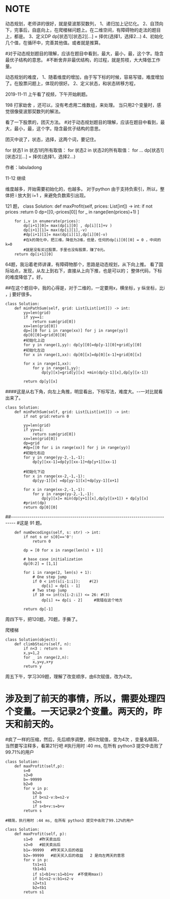 # NOTE
动态规划，老师讲的很好，就是斐波那契数列，
1、递归加上记忆化。
2、自顶向下，完事后，自底向上，在爬楼梯问题上。在二维空间，有障碍物的走法的题目上，都是。
3、定义DP  dp[状态1][状态2][...] = 择优(选择1，选择2...)
4、初始化几个值，在循环中，完善其他值。或者就是推算。

#对于动态规划题目的理解，应该在题目中看到，最大，最小，最，这个字。隐含最优子结构的意思。
#不断舍弃非最优结构，的过程，就是剪枝，大大降低工作量。

动态规划的难度，
1、随着维度的增加，由于写下标的时候，容易写错，难度增加了。在股票问题上，体现的很好。
2、定义状态，和状态转移方程，


2019-11-11 上午看了视频，下午开始刷题。

198 打家劫舍 ，还可以，没有考虑用二维数组，来处理。 当只用2个变量时，感觉很像斐波那契数列的解法。

看了一下股票的，团灭方法。
#对于动态规划题目的理解，应该在题目中看到，最大，最小，最，这个字。隐含最优子结构的意思。

团灭中说了，状态，选择，这两个词，要记住。

for 状态1 in 状态1的所有取值：
    for 状态2 in 状态2的所有取值：
        for ...
            dp[状态1][状态2][...] = 择优(选择1，选择2...)

作者：labuladong

11-12 继续

维度越多，开始需要初始化的，也越多。
对于python 由于支持负索引，所以，整体把 i 放大到 i+1 ，来避免负数索引出现。

121 题，
class Solution:
    def maxProfit(self, prices: List[int]) -> int:
        if not prices :return 0
        dp=[[0,-prices[0]] for _ in range(len(prices)+1)  ]

        for i,v in enumerate(prices):
            dp[i+1][0]= max(dp[i][0] , dp[i][1]+v )
            dp[i+1][1]= max(dp[i][1],-v)
            #dp[i+1][1]= max(dp[i][1],dp[i][0]-v)
            #在k的简化中，把三维，降低为2维，但是，任何的dp[i][0][0] = 0 ，中间的k=0
            #就是没有买过股票，手里也没有股票，赚了0元。
        return dp[i+1][0]

64题，我沿着老师讲课，有障碍物那个，思路是动态规划，从下向上推。
看了国际站点，发现，从左上到右下，直接从上向下推，也是可以的；
整体代码，下标 的难度降低了。好。

##在这个题目中，我的心得是，对于二维的，一定要用x，横坐标，y 纵坐标，比i ，j 要好很多。
```
class Solution:
    def minPathSum(self, grid: List[List[int]]) -> int:
        yy=len(grid)
        if yy==1:
            return sum(grid[0])
        xx=len(grid[0])
        dp=[[0 for i in range(xx)] for j in range(yy)]
        dp[0][0]=grid[0][0]
        #初始化上边
        for y in range(1,yy): dp[y][0]=dp[y-1][0]+grid[y][0]
        #初始化左边
        for x in range(1,xx): dp[0][x]=dp[0][x-1]+grid[0][x]

        for x in range(1,xx):
            for y in range(1,yy):
                dp[y][x]=grid[y][x] +min(dp[y-1][x],dp[y][x-1])

        return dp[y][x]
```
####这是从右下角，向左上角推，明显看出，下标写法，难度大。--一对比就看出来了。
```
class Solution:
    def minPathSum(self, grid: List[List[int]]) -> int:
        if not grid:return 0

        yy=len(grid)
        if yy==1:
            return sum(grid[0])
        xx=len(grid[0])
        dp=grid
        #dp=[[0 for i in range(xx)] for j in range(yy)]
        #初始化右边
        for y in range(yy-2,-1,-1):
            dp[y][xx-1]=dp[y][xx-1]+dp[y+1][xx-1]

        #初始化下边
        for x in range(xx-2,-1,-1):
            dp[yy-1][x] =dp[yy-1][x]+dp[yy-1][x+1]

        for x in range(xx-2,-1,-1):
            for y in range(yy-2,-1,-1):
                dp[y][x]= min(dp[y+1][x],dp[y][x+1]) + dp[y][x]
        #print(dp)
        return dp[0][0]
```
##--------------------------------------------------------------------------------
#这是 91 题。
```
    def numDecodings(self, s: str) -> int:
        if not s or s[0]=='0':
            return 0

        dp = [0 for x in range(len(s) + 1)]

        # base case initialization
        dp[0:2] = [1,1]

        for i in range(2, len(s) + 1):
            # One step jump
            if 0 < int(s[i-1:i]):    #(2)
                dp[i] = dp[i - 1]
            # Two step jump
            if 10 <= int(s[i-2:i]) <= 26: #(3)
                dp[i] += dp[i - 2]     #我错在这个地方

        return dp[-1]
```
周四下午，把120题，70题，手撕了。

爬楼梯
```
class Solution(object):
    def climbStairs(self, n):
        if n<3 : return n
        x,y=1,2
        for _ in range(2,n):
            x,y=y,x+y
        return y
```
周五下午，学习309题，理解了改变顺序，由6次赋值，改为4次。

# 涉及到了前天的事情，所以，需要处理四个变量。一天记录2个变量。两天的，昨天和前天的。
#疯了一样的压缩，然后，先后顺序调整，把6次赋值，变为4次 ，变量名精简，当然要写注释多，看第21行吧
#执行用时 :40 ms, 在所有 python3 提交中击败了99.71%的用户
```
class Solution:
    def maxProfit(self,p):
        s=0
        s2=0
        b=-99999
        b2=0
        for v in p:
            b2=b
            if b<s2-v:b=s2-v
            s2=s
            if s<b+v:s=b+v
        return s

#精简，执行用时 :44 ms, 在所有 python3 提交中击败了99.12%的用户

class Solution:
    def maxProfit(self, p):
        s1=0   #昨天卖出后
        s2=0   #前天卖出后
        b1=-99999   #昨天买入后的收益
        b2=-99999   #前天买入后的收益   2 是向左两天的意思
        for v in p:
            ts1=s1
            tb1=b1
            if s1<b1+v:s1=b1+v  #不使用max()
            if b1<s2-v:b1=s2-v
            s2=ts1
            b2=tb1
        return s1

```
